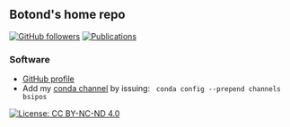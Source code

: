 Botond's home repo
------------------

[![GitHub followers](https://img.shields.io/github/followers/bsipos?label=Follow&style=social)](https://github.com/bsipos)
[![Publications](https://img.shields.io/badge/papers-scholar-red)](https://scholar.google.com/citations?user=_hAYjH0AAAAJ&hl=en)




### Software

- [GitHub profile](https://github.com/bsipos)
- Add my [conda channel](https://anaconda.org/bsipos/repo) by issuing: ` conda config --prepend channels bsipos`


[![License: CC BY-NC-ND 4.0](https://licensebuttons.net/l/by-nc-nd/4.0/80x15.png)](https://creativecommons.org/licenses/by-nc-nd/4.0/)
